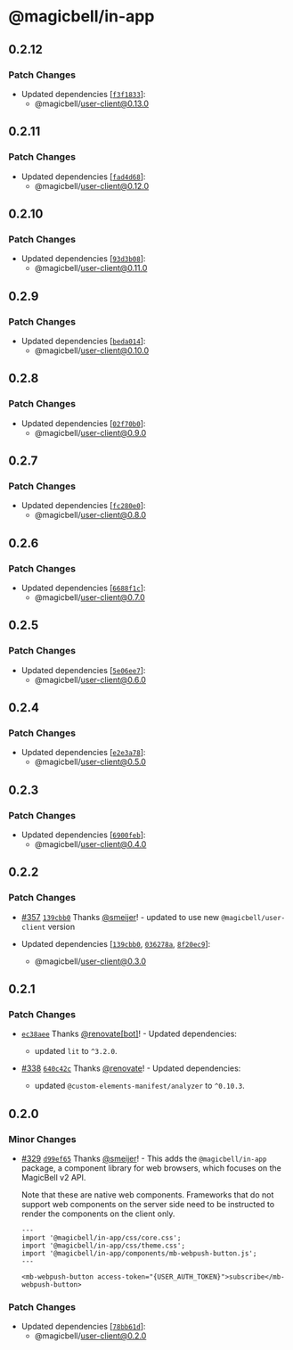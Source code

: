 # @magicbell/in-app

## 0.2.12

### Patch Changes

- Updated dependencies [[`f3f1833`](https://github.com/magicbell/magicbell-js/commit/f3f1833927fa9aa5c3e261af552007c7db600cb3)]:
  - @magicbell/user-client@0.13.0

## 0.2.11

### Patch Changes

- Updated dependencies [[`fad4d68`](https://github.com/magicbell/magicbell-js/commit/fad4d6807f48d2cc93e6b405141bb266e588e4c1)]:
  - @magicbell/user-client@0.12.0

## 0.2.10

### Patch Changes

- Updated dependencies [[`93d3b08`](https://github.com/magicbell/magicbell-js/commit/93d3b0804f4f3e7c105cfb3d13f2add144ef8413)]:
  - @magicbell/user-client@0.11.0

## 0.2.9

### Patch Changes

- Updated dependencies [[`beda014`](https://github.com/magicbell/magicbell-js/commit/beda014abb848d22135dc2644d3f4d5daffa789e)]:
  - @magicbell/user-client@0.10.0

## 0.2.8

### Patch Changes

- Updated dependencies [[`02f70b0`](https://github.com/magicbell/magicbell-js/commit/02f70b0f3e5bda7b8ee1d39d68269b40e3b361a3)]:
  - @magicbell/user-client@0.9.0

## 0.2.7

### Patch Changes

- Updated dependencies [[`fc280e0`](https://github.com/magicbell/magicbell-js/commit/fc280e077a71a76b9b9f909d5ff4d21f39ff1746)]:
  - @magicbell/user-client@0.8.0

## 0.2.6

### Patch Changes

- Updated dependencies [[`6688f1c`](https://github.com/magicbell/magicbell-js/commit/6688f1ced10daa74d4953042fe7de12554d88156)]:
  - @magicbell/user-client@0.7.0

## 0.2.5

### Patch Changes

- Updated dependencies [[`5e06ee7`](https://github.com/magicbell/magicbell-js/commit/5e06ee7cc69dae3660a48cf80265462ff128c95e)]:
  - @magicbell/user-client@0.6.0

## 0.2.4

### Patch Changes

- Updated dependencies [[`e2e3a78`](https://github.com/magicbell/magicbell-js/commit/e2e3a78ac1f32ccca77a0c8604b85a534d9c0c5c)]:
  - @magicbell/user-client@0.5.0

## 0.2.3

### Patch Changes

- Updated dependencies [[`6900feb`](https://github.com/magicbell/magicbell-js/commit/6900febaedbad1e11828c1d87d40fed80b343d7e)]:
  - @magicbell/user-client@0.4.0

## 0.2.2

### Patch Changes

- [#357](https://github.com/magicbell/magicbell-js/pull/357) [`139cbb0`](https://github.com/magicbell/magicbell-js/commit/139cbb03633fbf83dcdd8fa92cb5f60dd0ea3531) Thanks [@smeijer](https://github.com/smeijer)! - updated to use new `@magicbell/user-client` version

- Updated dependencies [[`139cbb0`](https://github.com/magicbell/magicbell-js/commit/139cbb03633fbf83dcdd8fa92cb5f60dd0ea3531), [`036278a`](https://github.com/magicbell/magicbell-js/commit/036278ac94df336514454ecee4f5e4cdc1dc75da), [`8f20ec9`](https://github.com/magicbell/magicbell-js/commit/8f20ec9bbea55371b27cf59b22501dcbf758e8e1)]:
  - @magicbell/user-client@0.3.0

## 0.2.1

### Patch Changes

- [`ec38aee`](https://github.com/magicbell/magicbell-js/commit/ec38aee8acc69b263ae5a803fb46228a52a2501a) Thanks [@renovate[bot]](https://github.com/renovate%5Bbot%5D)! - Updated dependencies:

  - updated `lit` to `^3.2.0`.

- [#338](https://github.com/magicbell/magicbell-js/pull/338) [`640c42c`](https://github.com/magicbell/magicbell-js/commit/640c42cf4d9aadc928fbaef452e4644ff7eccd7b) Thanks [@renovate](https://github.com/apps/renovate)! - Updated dependencies:

  - updated `@custom-elements-manifest/analyzer` to `^0.10.3`.

## 0.2.0

### Minor Changes

- [#329](https://github.com/magicbell/magicbell-js/pull/329) [`d99ef65`](https://github.com/magicbell/magicbell-js/commit/d99ef65ea3006281d7ca23e18edc703eabf5215b) Thanks [@smeijer](https://github.com/smeijer)! - This adds the `@magicbell/in-app` package, a component library for web browsers, which focuses on the MagicBell v2 API.

  Note that these are native web components. Frameworks that do not support web components on the server side need to be instructed to render the components on the client only.

  ```astro
  ---
  import '@magicbell/in-app/css/core.css';
  import '@magicbell/in-app/css/theme.css';
  import '@magicbell/in-app/components/mb-webpush-button.js';
  ---

  <mb-webpush-button access-token="{USER_AUTH_TOKEN}">subscribe</mb-webpush-button>
  ```

### Patch Changes

- Updated dependencies [[`78bb61d`](https://github.com/magicbell/magicbell-js/commit/78bb61d20108c7cc37ab67484cceb96a51a8d2c3)]:
  - @magicbell/user-client@0.2.0
